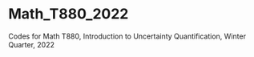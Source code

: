 # Math_T880_2022
Codes for Math T880, Introduction to Uncertainty Quantification, Winter Quarter, 2022